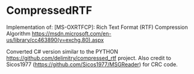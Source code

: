 # CompressedRTF

Implementation of:
[MS-OXRTFCP]: Rich Text Format (RTF) Compression Algorithm
https://msdn.microsoft.com/en-us/library/cc463890(v=exchg.80).aspx

Converted C# version similar to the PYTHON https://github.com/delimitry/compressed_rtf project. 
Also credit to Sicos1977 (https://github.com/Sicos1977/MSGReader) for CRC code. 
